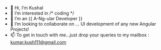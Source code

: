 - 👋 Hi, I’m Kushal
- 👀 I’m interested in /* coding */
- 🌱 I’m an {{ A-Ng-ular Developer }}
- 💞️ I’m looking to collaborate on ... UI development of any new Angular Projects!
- 📫 To get in touch with me...just drop your queries to my mailbox : kumar.kush111@gmail.com
<!---
15MCA0141/15MCA0141 is a ✨ special ✨ repository because its `README.md` (this file) appears on your GitHub profile.
You can click the Preview link to take a look at your changes.
--->
